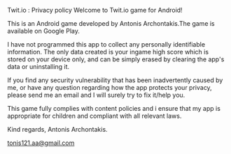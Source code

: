 Twit.io : Privacy policy
Welcome to Twit.io game for Android!

This is an Android game developed by Antonis Archontakis.The game is available on Google Play.

I have not programmed this app to collect any personally identifiable information. The only data created is your ingame high score which is stored on your device only, and can be simply erased by clearing the app's data or uninstalling it.

If you find any security vulnerability that has been inadvertently caused by me, or have any question regarding how the app protects your privacy, please send me an email and I will surely try to fix it/help you.

This game fully complies with content policies and i ensure that my app is appropriate for children and compliant with all relevant laws.

Kind regards,
  Antonis Archontakis.

tonis121.aa@gmail.com

